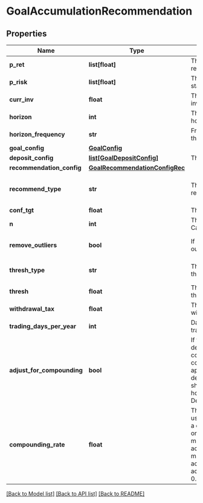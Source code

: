 # GoalAccumulationRecommendation

## Properties
Name | Type | Description | Notes
------------ | ------------- | ------------- | -------------
**p_ret** | **list[float]** | The annualized portfolio return | 
**p_risk** | **list[float]** | The annualized portfolio standard deviation | 
**curr_inv** | **float** | The current amount invested | 
**horizon** | **int** | The accumulation goal horizon | 
**horizon_frequency** | **str** | Frequency in relation to the horizon | 
**goal_config** | [**GoalConfig**](GoalConfig.md) |  | 
**deposit_config** | [**list[GoalDepositConfig]**](GoalDepositConfig.md) | The deposit attributes | [optional] 
**recommendation_config** | [**GoalRecommendationConfigRec**](GoalRecommendationConfigRec.md) |  | [optional] 
**recommend_type** | **str** | The type of recommended action | [optional] [default to 'horizon']
**conf_tgt** | **float** | The confidence target | [optional] 
**n** | **int** | The number of Monte Carlo simulations to run | [optional] 
**remove_outliers** | **bool** | If TRUE, remove outlying results | [optional] [default to True]
**thresh_type** | **str** | The goal deviation threshold type | [optional] [default to 'perc']
**thresh** | **float** | The goal deviation threshold value | [optional] 
**withdrawal_tax** | **float** | The tax rate for withdrawals | [optional] 
**trading_days_per_year** | **int** | Days per year a portfolio trades | [optional] 
**adjust_for_compounding** | **bool** | If true, adjust periodic deposit amounts for compounding based on compounding_rate. This applies when a deposit’s dep_frequency is shorter than horizon_frequency. Defaults to false. | [optional] [default to False]
**compounding_rate** | **float** | The annualized rate to use when approximating a compounding effect on deposits. This value must be defined and adjust_for_compounding must be true in order to activate compounding adjustment. Defaults to 0. | [optional] 

[[Back to Model list]](../README.md#documentation-for-models) [[Back to API list]](../README.md#documentation-for-api-endpoints) [[Back to README]](../README.md)


